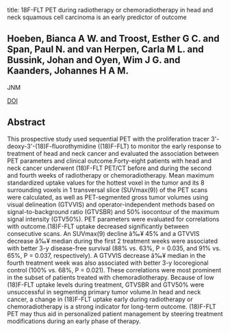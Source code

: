 title: 18F-FLT PET during radiotherapy or chemoradiotherapy in head and neck squamous cell carcinoma is an early predictor of outcome

## Hoeben, Bianca A W. and Troost, Esther G C. and Span, Paul N. and van Herpen, Carla M L. and Bussink, Johan and Oyen, Wim J G. and Kaanders, Johannes H A M.
JNM

<a href="https://doi.org/10.2967/jnumed.112.105999">DOI</a>

## Abstract
This prospective study used sequential PET with the proliferation tracer 3'-deoxy-3'-(18)F-fluorothymidine ((18)F-FLT) to monitor the early response to treatment of head and neck cancer and evaluated the association between PET parameters and clinical outcome.Forty-eight patients with head and neck cancer underwent (18)F-FLT PET/CT before and during the second and fourth weeks of radiotherapy or chemoradiotherapy. Mean maximum standardized uptake values for the hottest voxel in the tumor and its 8 surrounding voxels in 1 transversal slice (SUVmax(9)) of the PET scans were calculated, as well as PET-segmented gross tumor volumes using visual delineation (GTVVIS) and operator-independent methods based on signal-to-background ratio (GTVSBR) and 50% isocontour of the maximum signal intensity (GTV50%). PET parameters were evaluated for correlations with outcome.(18)F-FLT uptake decreased significantly between consecutive scans. An SUVmax(9) decline â‰¥ 45% and a GTVVIS decrease â‰¥ median during the first 2 treatment weeks were associated with better 3-y disease-free survival (88% vs. 63%, P = 0.035, and 91% vs. 65%, P = 0.037, respectively). A GTVVIS decrease â‰¥ median in the fourth treatment week was also associated with better 3-y locoregional control (100% vs. 68%, P = 0.021). These correlations were most prominent in the subset of patients treated with chemoradiotherapy. Because of low (18)F-FLT uptake levels during treatment, GTVSBR and GTV50% were unsuccessful in segmenting primary tumor volume.In head and neck cancer, a change in (18)F-FLT uptake early during radiotherapy or chemoradiotherapy is a strong indicator for long-term outcome. (18)F-FLT PET may thus aid in personalized patient management by steering treatment modifications during an early phase of therapy.

